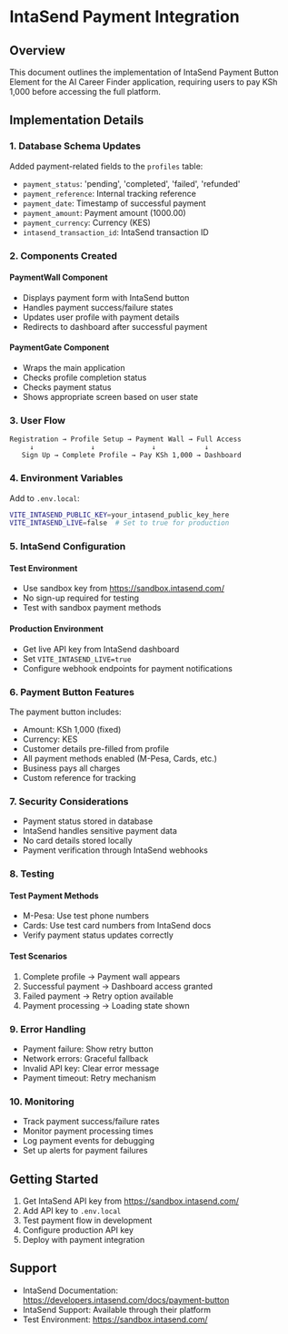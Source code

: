 # IntaSend Payment Integration

## Overview
This document outlines the implementation of IntaSend Payment Button Element for the AI Career Finder application, requiring users to pay KSh 1,000 before accessing the full platform.

## Implementation Details

### 1. Database Schema Updates
Added payment-related fields to the `profiles` table:
- `payment_status`: 'pending', 'completed', 'failed', 'refunded'
- `payment_reference`: Internal tracking reference
- `payment_date`: Timestamp of successful payment
- `payment_amount`: Payment amount (1000.00)
- `payment_currency`: Currency (KES)
- `intasend_transaction_id`: IntaSend transaction ID

### 2. Components Created

#### PaymentWall Component
- Displays payment form with IntaSend button
- Handles payment success/failure states
- Updates user profile with payment details
- Redirects to dashboard after successful payment

#### PaymentGate Component
- Wraps the main application
- Checks profile completion status
- Checks payment status
- Shows appropriate screen based on user state

### 3. User Flow

```
Registration → Profile Setup → Payment Wall → Full Access
     ↓              ↓              ↓            ↓
   Sign Up → Complete Profile → Pay KSh 1,000 → Dashboard
```

### 4. Environment Variables

Add to `.env.local`:
```bash
VITE_INTASEND_PUBLIC_KEY=your_intasend_public_key_here
VITE_INTASEND_LIVE=false  # Set to true for production
```

### 5. IntaSend Configuration

#### Test Environment
- Use sandbox key from https://sandbox.intasend.com/
- No sign-up required for testing
- Test with sandbox payment methods

#### Production Environment
- Get live API key from IntaSend dashboard
- Set `VITE_INTASEND_LIVE=true`
- Configure webhook endpoints for payment notifications

### 6. Payment Button Features

The payment button includes:
- Amount: KSh 1,000 (fixed)
- Currency: KES
- Customer details pre-filled from profile
- All payment methods enabled (M-Pesa, Cards, etc.)
- Business pays all charges
- Custom reference for tracking

### 7. Security Considerations

- Payment status stored in database
- IntaSend handles sensitive payment data
- No card details stored locally
- Payment verification through IntaSend webhooks

### 8. Testing

#### Test Payment Methods
- M-Pesa: Use test phone numbers
- Cards: Use test card numbers from IntaSend docs
- Verify payment status updates correctly

#### Test Scenarios
1. Complete profile → Payment wall appears
2. Successful payment → Dashboard access granted
3. Failed payment → Retry option available
4. Payment processing → Loading state shown

### 9. Error Handling

- Payment failure: Show retry button
- Network errors: Graceful fallback
- Invalid API key: Clear error message
- Payment timeout: Retry mechanism

### 10. Monitoring

- Track payment success/failure rates
- Monitor payment processing times
- Log payment events for debugging
- Set up alerts for payment failures

## Getting Started

1. Get IntaSend API key from https://sandbox.intasend.com/
2. Add API key to `.env.local`
3. Test payment flow in development
4. Configure production API key
5. Deploy with payment integration

## Support

- IntaSend Documentation: https://developers.intasend.com/docs/payment-button
- IntaSend Support: Available through their platform
- Test Environment: https://sandbox.intasend.com/
